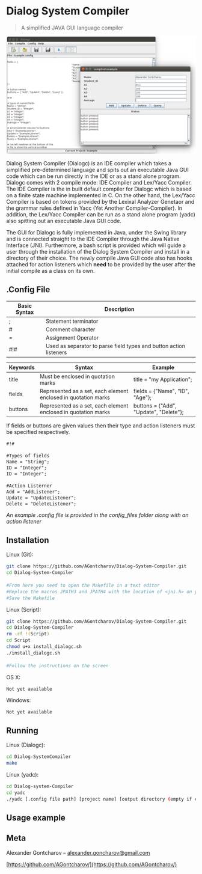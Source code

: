 # Dialog System Compiler
> A simplified JAVA GUI language compiler

![](dialogcOverview.png)

Dialog System Compiler (Dialogc) is an IDE compiler which takes a simplified pre-determined language and spits out an executable Java GUI code which can be run directly in the IDE or as a stand alone program. Dialogc comes with 2 compile mode: IDE Compiler and Lex/Yacc Compiler. The IDE Compiler is the in built default compiler for Dialogc which is based on a finite state machine implemented in C. On the other hand, the Lex/Yacc Compiler is based on tokens provided by the Lexixal Analyzer Genetaor and the grammar rules defined in Yacc (Yet Another Compiler-Compiler). In addition, the Lex/Yacc Compiler can be run as a stand alone program (yadc) also spitting out an executable Java GUI code.

The GUI for Dialogc is fully implemented in Java, under the Swing library and is connected straight to the IDE Compiler through the Java Native Interface (JNI). Furthermore, a bash script is provided which will guide a user through the installation of the Dialog System Compiler and install in a directory of their choice. The newly compile Java GUI code also has hooks attached for action listeners which __need__ to be provided by the user after the initial compile as a class on its own.

## .Config File

| Basic Syntax |                             Description                             |
|--------------|---------------------------------------------------------------------|
| ;            | Statement terminator                                                |
| #            | Comment character                                                   |
| =            | Assignment Operator                                                 |
| #!#          | Used as separator to parse field types and button action listeners  |

| Keywords |                              Syntax                              |                 Example                 |
|----------|------------------------------------------------------------------|-----------------------------------------|
| title    | Must be enclosed in quotation marks                              | title = "my Application";               |
| fields   | Represented as a set, each element enclosed in quotation marks   | fields = {"Name", "ID", "Age"};         |
| buttons  | Represented as a set, each element enclosed in quotation marks   | buttons = {"Add", "Update", "Delete"};  |

If fields or buttons are given values then their type and action listeners must be specified respectively.

```
#!#

#Types of fields
Name = "String";
ID = "Integer";
ID = "Integer";

#Action Listerner
Add = "AddListener";
Update = "UpdateListener";
Delete = "DeleteListener";
```

_An example .config file is provided in the config_files folder along with an action listener_

## Installation

Linux (Git):

```sh
git clone https://github.com/AGontcharov/Dialog-System-Compiler.git
cd Dialog-System-Compiler

#From here you need to open the Makefile in a text editor
#Replace the macros JPATH3 and JPATH4 with the location of <jni.h> on your system
#Save the Makefile
```

Linux (Script):

```sh
git clone https://github.com/AGontcharov/Dialog-System-Compiler.git
cd Dialog-System-Compiler
rm -rf !(Script)
cd Script
chmod u+x install_dialogc.sh
./install_dialogc.sh

#Follow the instructions on the screen
```

OS X:
```
Not yet available
```

Windows:

```sh
Not yet available
```
## Running

Linux (Dialogc):

```sh
cd Dialog-SystemCompiler
make
```

Linux (yadc):

```sh
cd Dialog-system-Compiler
cd yadc
./yadc [.config file path] [project name] [output directory (empty if cwd)]
```

## Usage example

## Meta

Alexander Gontcharov – alexander.goncharov@gmail.com

[https://github.com/AGontcharov/](https://github.com/AGontcharov/)

